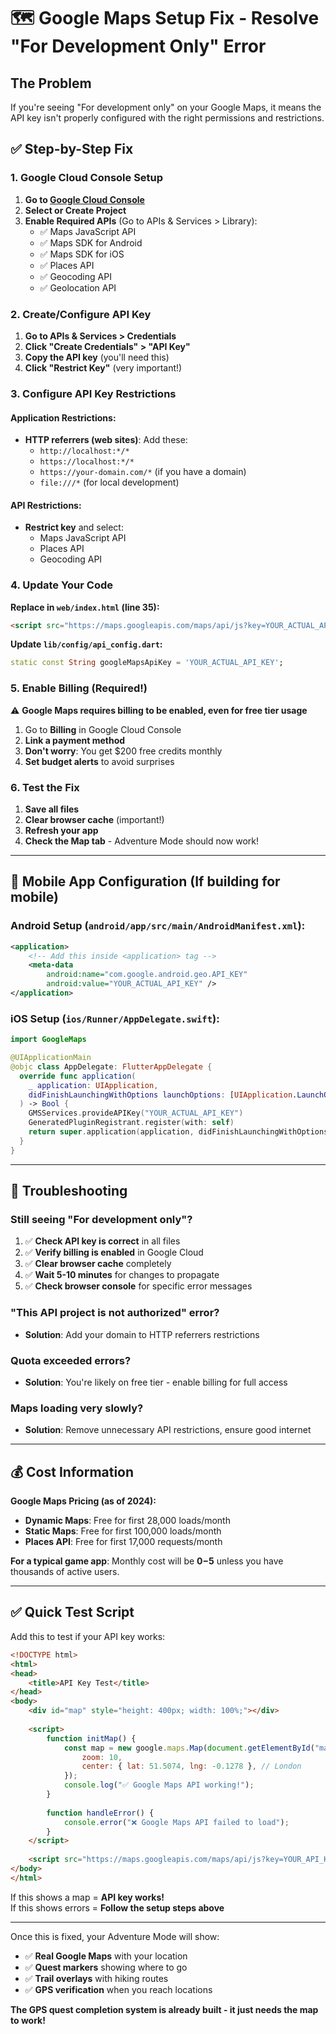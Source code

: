 # 🗺️ Google Maps Setup Fix - Resolve "For Development Only" Error

## The Problem
If you're seeing "For development only" on your Google Maps, it means the API key isn't properly configured with the right permissions and restrictions.

## ✅ Step-by-Step Fix

### 1. **Google Cloud Console Setup**

1. **Go to [Google Cloud Console](https://console.cloud.google.com/)**
2. **Select or Create Project**
3. **Enable Required APIs** (Go to APIs & Services > Library):
   - ✅ Maps JavaScript API
   - ✅ Maps SDK for Android  
   - ✅ Maps SDK for iOS
   - ✅ Places API
   - ✅ Geocoding API
   - ✅ Geolocation API

### 2. **Create/Configure API Key**

1. **Go to APIs & Services > Credentials**
2. **Click "Create Credentials" > "API Key"**
3. **Copy the API key** (you'll need this)
4. **Click "Restrict Key"** (very important!)

### 3. **Configure API Key Restrictions**

#### **Application Restrictions:**
- **HTTP referrers (web sites)**: Add these:
  - `http://localhost:*/*`
  - `https://localhost:*/*` 
  - `https://your-domain.com/*` (if you have a domain)
  - `file:///*` (for local development)

#### **API Restrictions:**
- **Restrict key** and select:
  - Maps JavaScript API
  - Places API
  - Geocoding API

### 4. **Update Your Code**

**Replace in `web/index.html` (line 35):**
```html
<script src="https://maps.googleapis.com/maps/api/js?key=YOUR_ACTUAL_API_KEY&libraries=places"></script>
```

**Update `lib/config/api_config.dart`:**
```dart
static const String googleMapsApiKey = 'YOUR_ACTUAL_API_KEY';
```

### 5. **Enable Billing (Required!)**

⚠️ **Google Maps requires billing to be enabled, even for free tier usage**
1. Go to **Billing** in Google Cloud Console
2. **Link a payment method**
3. **Don't worry**: You get $200 free credits monthly
4. **Set budget alerts** to avoid surprises

### 6. **Test the Fix**

1. **Save all files**
2. **Clear browser cache** (important!)
3. **Refresh your app**
4. **Check the Map tab** - Adventure Mode should now work!

---

## 📱 **Mobile App Configuration** (If building for mobile)

### **Android Setup** (`android/app/src/main/AndroidManifest.xml`):
```xml
<application>
    <!-- Add this inside <application> tag -->
    <meta-data
        android:name="com.google.android.geo.API_KEY"
        android:value="YOUR_ACTUAL_API_KEY" />
</application>
```

### **iOS Setup** (`ios/Runner/AppDelegate.swift`):
```swift
import GoogleMaps

@UIApplicationMain
@objc class AppDelegate: FlutterAppDelegate {
  override func application(
    _ application: UIApplication,
    didFinishLaunchingWithOptions launchOptions: [UIApplication.LaunchOptionsKey: Any]?
  ) -> Bool {
    GMSServices.provideAPIKey("YOUR_ACTUAL_API_KEY")
    GeneratedPluginRegistrant.register(with: self)
    return super.application(application, didFinishLaunchingWithOptions: launchOptions)
  }
}
```

---

## 🔧 **Troubleshooting**

### **Still seeing "For development only"?**
1. ✅ **Check API key is correct** in all files
2. ✅ **Verify billing is enabled** in Google Cloud
3. ✅ **Clear browser cache** completely
4. ✅ **Wait 5-10 minutes** for changes to propagate
5. ✅ **Check browser console** for specific error messages

### **"This API project is not authorized" error?**
- **Solution**: Add your domain to HTTP referrers restrictions

### **Quota exceeded errors?**
- **Solution**: You're likely on free tier - enable billing for full access

### **Maps loading very slowly?**
- **Solution**: Remove unnecessary API restrictions, ensure good internet

---

## 💰 **Cost Information**

**Google Maps Pricing (as of 2024):**
- **Dynamic Maps**: Free for first 28,000 loads/month
- **Static Maps**: Free for first 100,000 loads/month  
- **Places API**: Free for first 17,000 requests/month

**For a typical game app**: Monthly cost will be **$0-$5** unless you have thousands of active users.

---

## ✅ **Quick Test Script**

Add this to test if your API key works:

```html
<!DOCTYPE html>
<html>
<head>
    <title>API Key Test</title>
</head>
<body>
    <div id="map" style="height: 400px; width: 100%;"></div>
    
    <script>
        function initMap() {
            const map = new google.maps.Map(document.getElementById("map"), {
                zoom: 10,
                center: { lat: 51.5074, lng: -0.1278 }, // London
            });
            console.log("✅ Google Maps API working!");
        }
        
        function handleError() {
            console.error("❌ Google Maps API failed to load");
        }
    </script>
    
    <script src="https://maps.googleapis.com/maps/api/js?key=YOUR_API_KEY&callback=initMap&onerror=handleError"></script>
</body>
</html>
```

If this shows a map = **API key works!**  
If this shows errors = **Follow the setup steps above**

---

Once this is fixed, your Adventure Mode will show:
- ✅ **Real Google Maps** with your location  
- ✅ **Quest markers** showing where to go
- ✅ **Trail overlays** with hiking routes
- ✅ **GPS verification** when you reach locations

**The GPS quest completion system is already built - it just needs the map to work!** 